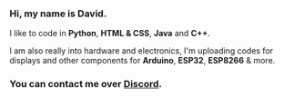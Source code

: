 ### Hi, my name is David.
I like to code in **Python**, **HTML & CSS**, **Java** and **C++**.

I am also really into hardware and electronics, I'm uploading codes for displays and other components for **Arduino**, **ESP32**, **ESP8266** & more.

### You can contact me over [Discord](https://reddoughnut.netlify.app/).
